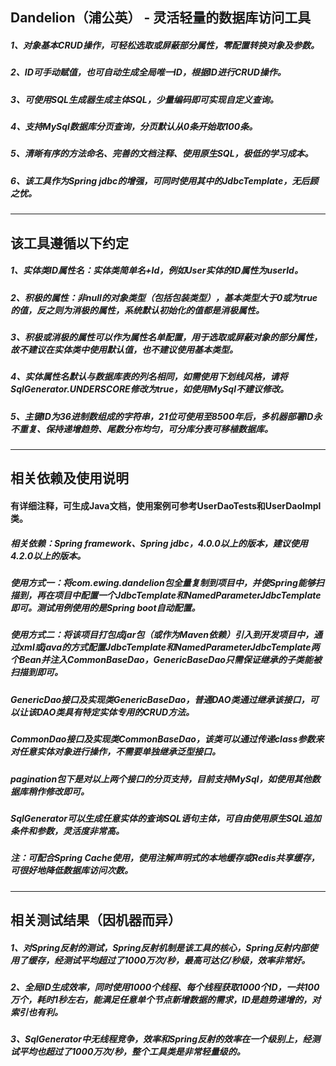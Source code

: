 ## Dandelion（浦公英） - 灵活轻量的数据库访问工具

##### 1、对象基本CRUD操作，可轻松选取或屏蔽部分属性，零配置转换对象及参数。
##### 2、ID可手动赋值，也可自动生成全局唯一ID，根据ID进行CRUD操作。
##### 3、可使用SQL生成器生成主体SQL，少量编码即可实现自定义查询。
##### 4、支持MySql数据库分页查询，分页默认从0条开始取100条。
##### 5、清晰有序的方法命名、完善的文档注释、使用原生SQL，极低的学习成本。
##### 6、该工具作为Spring jdbc的增强，可同时使用其中的JdbcTemplate，无后顾之忧。

-----

## 该工具遵循以下约定

##### 1、实体类ID属性名：实体类简单名+Id，例如User实体的ID属性为userId。
##### 2、积极的属性：非null的对象类型（包括包装类型），基本类型大于0或为true的值，反之则为消极的属性，系统默认初始化的值都是消极属性。
##### 3、积极或消极的属性可以作为属性名单配置，用于选取或屏蔽对象的部分属性，故不建议在实体类中使用默认值，也不建议使用基本类型。
##### 4、实体属性名默认与数据库表的列名相同，如需使用下划线风格，请将SqlGenerator.UNDERSCORE修改为true，如使用MySql不建议修改。
##### 5、主键ID为36进制数组成的字符串，21位可使用至8500年后，多机器部署ID永不重复、保持递增趋势、尾数分布均匀，可分库分表可移植数据库。

-----

## 相关依赖及使用说明

#### 有详细注释，可生成Java文档，使用案例可参考UserDaoTests和UserDaoImpl类。

##### 相关依赖：Spring framework、Spring jdbc，4.0.0以上的版本，建议使用4.2.0以上的版本。
##### 使用方式一：将com.ewing.dandelion包全量复制到项目中，并使Spring能够扫描到，再在项目中配置一个JdbcTemplate和NamedParameterJdbcTemplate即可。测试用例使用的是Spring boot自动配置。
##### 使用方式二：将该项目打包成jar包（或作为Maven依赖）引入到开发项目中，通过xml或java的方式配置JdbcTemplate和NamedParameterJdbcTemplate两个Bean并注入CommonBaseDao，GenericBaseDao只需保证继承的子类能被扫描到即可。

##### GenericDao接口及实现类GenericBaseDao，普通DAO类通过继承该接口，可以让该DAO类具有特定实体专用的CRUD方法。
##### CommonDao接口及实现类CommonBaseDao，该类可以通过传递class参数来对任意实体对象进行操作，不需要单独继承泛型接口。
##### pagination包下是对以上两个接口的分页支持，目前支持MySql，如使用其他数据库稍作修改即可。
##### SqlGenerator可以生成任意实体的查询SQL语句主体，可自由使用原生SQL追加条件和参数，灵活度非常高。

##### 注：可配合Spring Cache使用，使用注解声明式的本地缓存或Redis共享缓存，可很好地降低数据库访问次数。

------

## 相关测试结果（因机器而异）

##### 1、对Spring反射的测试，Spring反射机制是该工具的核心，Spring反射内部使用了缓存，经测试平均超过了1000万次/秒，最高可达亿/秒级，效率非常好。
##### 2、全局ID生成效率，同时使用1000个线程、每个线程获取1000个ID，一共100万个，耗时1秒左右，能满足任意单个节点新增数据的需求，ID是趋势递增的，对索引也有利。
##### 3、SqlGenerator中无线程竞争，效率和Spring反射的效率在一个级别上，经测试平均也超过了1000万次/秒，整个工具类是非常轻量级的。

